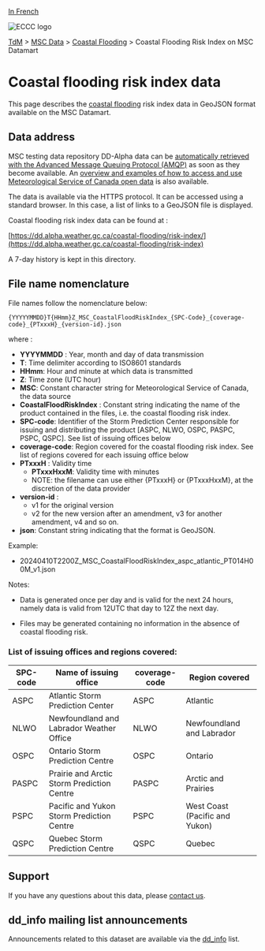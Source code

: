[In French](readme_coastal-flooding-risk-index-datamart_fr.md)

![ECCC logo](../../img_eccc-logo.png)

[TdM](../../readme_en.md) > [MSC Data](../readme_en.md) > [Coastal Flooding](readme_coastal-flooding_en.md) > Coastal Flooding Risk Index on MSC Datamart

# Coastal flooding risk index data 

This page describes the [coastal flooding](readme_coastal-flooding_en.md) risk index data in GeoJSON format available on the MSC Datamart.

## Data address 

MSC testing data repository DD-Alpha data can be [automatically retrieved with the Advanced Message Queuing Protocol (AMQP)](../.../msc-datamart/amqp_en.md) as soon as they become available. An [overview and examples of how to access and use Meteorological Service of Canada open data](../../usage/readme_en.md) is also available.

The data is available via the HTTPS protocol. It can be accessed using a standard browser. In this case, a list of links to a GeoJSON file is displayed.

Coastal flooding risk index data can be found at :

[https://dd.alpha.weather.gc.ca/coastal-flooding/risk-index/](https://dd.alpha.weather.gc.ca/coastal-flooding/risk-index)

A 7-day history is kept in this directory.

## File name nomenclature 

File names follow the nomenclature below:

`{YYYYYMMDD}T{HHmm}Z_MSC_CoastalFloodRiskIndex_{SPC-Code}_{coverage-code}_{PTxxxH}_{version-id}.json`

where :

* __YYYYMMDD__ : Year, month and day of data transmission
* __T__: Time delimiter according to ISO8601 standards
* __HHmm__: Hour and minute at which data is transmitted
* __Z__: Time zone (UTC hour)
* __MSC__: Constant character string for Meteorological Service of Canada, the data source
* __CoastalFloodRiskIndex__ : Constant string indicating the name of the product contained in the files, i.e. the coastal flooding risk index.
* __SPC-code__: Identifier of the Storm Prediction Center responsible for issuing and distributing the product [ASPC, NLWO, OSPC, PASPC, PSPC, QSPC]. See list of issuing offices below
* __coverage-code__: Region covered for the coastal flooding risk index. See list of regions covered for each issuing office below
* __PTxxxH__ : Validity time 
     * __PTxxxHxxM__: Validity time with minutes 
     * NOTE: the filename can use either {PTxxxH} or {PTxxxHxxM}, at the discretion of the data provider
* __version-id__ : 
     * v1 for the original version
     * v2 for the new version after an amendment, v3 for another amendment, v4 and so on.
* __json__: Constant string indicating that the format is GeoJSON.

Example:

* 20240410T2200Z_MSC_CoastalFloodRiskIndex_aspc_atlantic_PT014H00M_v1.json

Notes:

* Data is generated once per day and is valid for the next 24 hours, namely data is valid from 12UTC that day to 12Z the next day.

* Files may be generated containing no information in the absence of coastal flooding risk.

### List of issuing offices and regions covered:

| SPC-code | Name of issuing office | coverage-code | Region covered |
| ------ | ------ | ------ | ------ |
| ASPC | Atlantic Storm Prediction Center | ASPC | Atlantic |
| NLWO | Newfoundland and Labrador Weather Office | NLWO | Newfoundland and Labrador |
| OSPC | Ontario Storm Prediction Centre | OSPC | Ontario |
| PASPC | Prairie and Arctic Storm Prediction Centre | PASPC | Arctic and Prairies |
| PSPC | Pacific and Yukon Storm Prediction Centre | PSPC | West Coast (Pacific and Yukon) |
| QSPC | Quebec Storm Prediction Centre | QSPC | Quebec |

## Support

If you have any questions about this data, please [contact us](https://weather.gc.ca/mainmenu/contact_us_f.html).

## dd_info mailing list announcements 

Announcements related to this dataset are available via the [dd_info](https://comm.collab.science.gc.ca/mailman3/postorius/lists/dd_info/) list.
